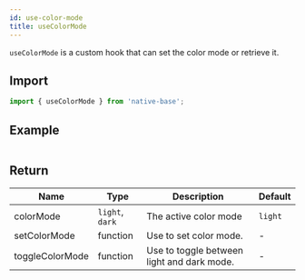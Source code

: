 ```yaml
---
id: use-color-mode
title: useColorMode
---
```


`useColorMode` is a custom hook that can set the color mode or retrieve it.

## Import

```jsx
import { useColorMode } from 'native-base';
```

## Example

```ComponentSnackPlayer path=hooks,useColorMode,Basic.tsx

```

## Return

| Name            | Type            | Description                                | Default |
| --------------- | --------------- | ------------------------------------------ | ------- |
| colorMode       | `light`, `dark` | The active color mode                      | `light` |
| setColorMode    | function        | Use to set color mode.                     | -       |
| toggleColorMode | function        | Use to toggle between light and dark mode. | -       |
